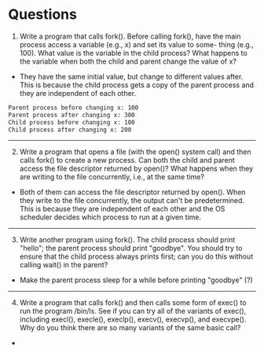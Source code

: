 # Questions

1. Write a program that calls fork(). Before calling fork(), have the
   main process access a variable (e.g., x) and set its value to some-
   thing (e.g., 100). What value is the variable in the child process?
   What happens to the variable when both the child and parent change
   the value of x?

- They have the same initial value, but change to different values after.
  This is because the child process gets a copy of the parent process and
  they are independent of each other. 

```sh
Parent process before changing x: 100
Parent process after changing x: 300
Child process before changing x: 100
Child process after changing x: 200
```

---------------------------------

2.  Write a program that opens a file (with the open() system call)
    and then calls fork() to create a new process. Can both the child
    and parent access the file descriptor returned by open()? What
    happens when they are writing to the file concurrently, i.e., at the
    same time?

- Both of them can access the file descriptor returned by open(). When they
  write to the file concurrently, the output can't be predetermined. This is because
  they are independent of each other and the OS scheduler decides which process
  to run at a given time.

---------------------------------

3. Write another program using fork(). The child process should print
   "hello"; the parent process should print "goodbye". You should try to
   ensure that the child process always prints first; can you do this
   without calling wait() in the parent?

- Make the parent process sleep for a while before printing "goodbye" (?)

---------------------------------

4. Write a program that calls fork() and then calls some form of exec()
   to run the program /bin/ls. See if you can try all of the variants of
   exec(), including execl(), execle(), execlp(), execv(), execvp(), and
   execvpe(). Why do you think there are so many variants of the same
   basic call?

- 






